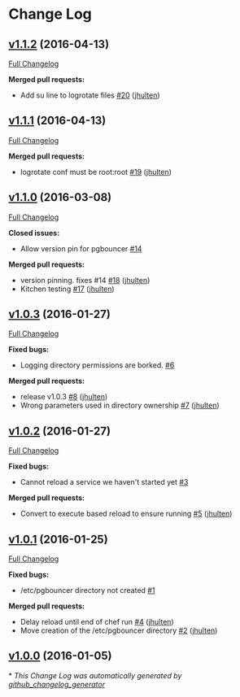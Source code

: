 # Change Log

## [v1.1.2](https://github.com/jhulten/pg_bouncer-cookbook/tree/v1.1.2) (2016-04-13)
[Full Changelog](https://github.com/jhulten/pg_bouncer-cookbook/compare/v1.1.1...v1.1.2)

**Merged pull requests:**

- Add su line to logrotate files [\#20](https://github.com/jhulten/pg_bouncer-cookbook/pull/20) ([jhulten](https://github.com/jhulten))

## [v1.1.1](https://github.com/jhulten/pg_bouncer-cookbook/tree/v1.1.1) (2016-04-13)
[Full Changelog](https://github.com/jhulten/pg_bouncer-cookbook/compare/v1.1.0...v1.1.1)

**Merged pull requests:**

- logrotate conf must be root:root [\#19](https://github.com/jhulten/pg_bouncer-cookbook/pull/19) ([jhulten](https://github.com/jhulten))

## [v1.1.0](https://github.com/jhulten/pg_bouncer-cookbook/tree/v1.1.0) (2016-03-08)
[Full Changelog](https://github.com/jhulten/pg_bouncer-cookbook/compare/v1.0.3...v1.1.0)

**Closed issues:**

- Allow version pin for pgbouncer [\#14](https://github.com/jhulten/pg_bouncer-cookbook/issues/14)

**Merged pull requests:**

- version pinning. fixes \#14 [\#18](https://github.com/jhulten/pg_bouncer-cookbook/pull/18) ([jhulten](https://github.com/jhulten))
- Kitchen testing [\#17](https://github.com/jhulten/pg_bouncer-cookbook/pull/17) ([jhulten](https://github.com/jhulten))

## [v1.0.3](https://github.com/jhulten/pg_bouncer-cookbook/tree/v1.0.3) (2016-01-27)
[Full Changelog](https://github.com/jhulten/pg_bouncer-cookbook/compare/v1.0.2...v1.0.3)

**Fixed bugs:**

- Logging directory permissions are borked. [\#6](https://github.com/jhulten/pg_bouncer-cookbook/issues/6)

**Merged pull requests:**

- release v1.0.3 [\#8](https://github.com/jhulten/pg_bouncer-cookbook/pull/8) ([jhulten](https://github.com/jhulten))
- Wrong parameters used in directory ownership [\#7](https://github.com/jhulten/pg_bouncer-cookbook/pull/7) ([jhulten](https://github.com/jhulten))

## [v1.0.2](https://github.com/jhulten/pg_bouncer-cookbook/tree/v1.0.2) (2016-01-27)
[Full Changelog](https://github.com/jhulten/pg_bouncer-cookbook/compare/v1.0.1...v1.0.2)

**Fixed bugs:**

- Cannot reload a service we haven't started yet [\#3](https://github.com/jhulten/pg_bouncer-cookbook/issues/3)

**Merged pull requests:**

- Convert to execute based reload to ensure running [\#5](https://github.com/jhulten/pg_bouncer-cookbook/pull/5) ([jhulten](https://github.com/jhulten))

## [v1.0.1](https://github.com/jhulten/pg_bouncer-cookbook/tree/v1.0.1) (2016-01-25)
[Full Changelog](https://github.com/jhulten/pg_bouncer-cookbook/compare/v1.0.0...v1.0.1)

**Fixed bugs:**

- /etc/pgbouncer directory not created [\#1](https://github.com/jhulten/pg_bouncer-cookbook/issues/1)

**Merged pull requests:**

- Delay reload until end of chef run [\#4](https://github.com/jhulten/pg_bouncer-cookbook/pull/4) ([jhulten](https://github.com/jhulten))
- Move creation of the /etc/pgbouncer directory [\#2](https://github.com/jhulten/pg_bouncer-cookbook/pull/2) ([jhulten](https://github.com/jhulten))

## [v1.0.0](https://github.com/jhulten/pg_bouncer-cookbook/tree/v1.0.0) (2016-01-05)


\* *This Change Log was automatically generated by [github_changelog_generator](https://github.com/skywinder/Github-Changelog-Generator)*